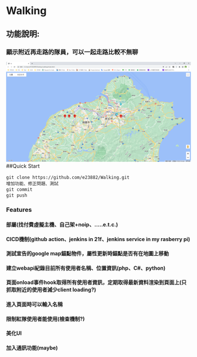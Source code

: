 # Walking
## 功能說明:
### 顯示附近再走路的隊員，可以一起走路比較不無聊
![image](https://github.com/e23882/Walking/blob/master/image/demo.png)
##Quick Start
```
git clone https://github.com/e23882/Walking.git
增加功能、修正問題、測試 
git commit 
git push
```
### Features
#### 部屬(找付費虛擬主機、自己架+noip、.....e.t.c.)
#### CICD機制(github action、jenkins in 21f、jenkins service in my rasberry pi)
#### 測試宣告的google map錨點物件，屬性更新時錨點是否有在地圖上移動
#### 建立webapi紀錄目前所有使用者名稱、位置資訊(php、C#、python)
#### 頁面onload事件hook取得所有使用者資訊，定期取得最新資料渲染到頁面上(只抓取附近的使用者減少client loading?)
#### 進入頁面時可以輸入名稱
#### 限制紅隊使用者能使用(檢查機制?)
#### 美化UI
#### 加入通訊功能(maybe)
